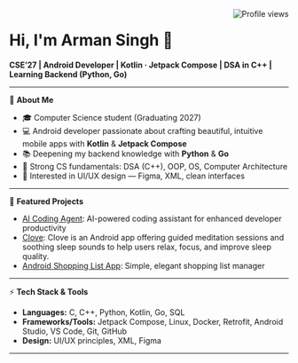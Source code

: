 <img align="right" src="https://komarev.com/ghpvc/?username=argon2r&style=flat-square&color=lightgrey" alt="Profile views"/>

# Hi, I'm Arman Singh 👋

**CSE’27 | Android Developer | Kotlin · Jetpack Compose | DSA in C++ | Learning Backend (Python, Go)**

---

🌱 **About Me**
- 🎓 Computer Science student (Graduating 2027)
- 💻 Android developer passionate about crafting beautiful, intuitive mobile apps with **Kotlin** & **Jetpack Compose**
- 📚 Deepening my backend knowledge with **Python** & **Go**
- 🧠 Strong CS fundamentals: DSA (C++), OOP, OS, Computer Architecture
- 🎨 Interested in UI/UX design — Figma, XML, clean interfaces

---

🚀 **Featured Projects**
- [AI Coding Agent](https://github.com/argon2r/ai-coding-agent): AI-powered coding assistant for enhanced developer productivity
- [Clove](https://github.com/argon2r/clove): Clove is an Android app offering guided meditation sessions and soothing sleep sounds to help users relax, focus, and improve sleep quality.
- [Android Shopping List App](https://github.com/argon2r/Android-Shopping-List-App): Simple, elegant shopping list manager

---

⚡ **Tech Stack & Tools**
- **Languages:** C, C++, Python, Kotlin, Go, SQL
- **Frameworks/Tools:** Jetpack Compose, Linux, Docker, Retrofit, Android Studio, VS Code, Git, GitHub
- **Design:** UI/UX principles, XML, Figma

---


<!--
**argon2r/argon2r** is a ✨ special repository ✨ because its `README.md` (this file) appears on your GitHub profile!
-->